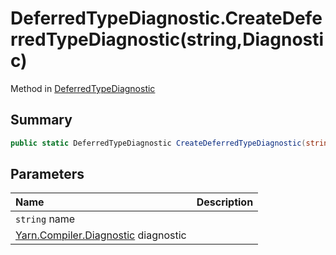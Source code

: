 # DeferredTypeDiagnostic.CreateDeferredTypeDiagnostic(string,Diagnostic)

Method in [DeferredTypeDiagnostic](/api/csharp/yarn.compiler.deferredtypediagnostic.md)

## Summary



```csharp
public static DeferredTypeDiagnostic CreateDeferredTypeDiagnostic(string name, Diagnostic diagnostic)
```

## Parameters

|Name|Description|
|:---|:---|
|`string` name||
|[Yarn.Compiler.Diagnostic](/api/csharp/yarn.compiler.diagnostic.md) diagnostic||


